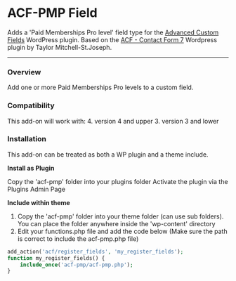 # ACF-PMP Field
Adds a 'Paid Memberships Pro level' field type for the [Advanced Custom Fields](http://wordpress.org/extend/plugins/advanced-custom-fields/) WordPress plugin.
Based on the [ACF - Contact Form 7](https://github.com/taylormsj/acf-pmp-field) Wordpress plugin by Taylor Mitchell-St.Joseph.

-----------------------

### Overview

Add one or more Paid Memberships Pro levels to a custom field.

### Compatibility

This add-on will work with:
4.	version 4 and upper
3.	version 3 and lower

### Installation

This add-on can be treated as both a WP plugin and a theme include.

**Install as Plugin**

Copy the 'acf-pmp' folder into your plugins folder
Activate the plugin via the Plugins Admin Page

**Include within theme**

1.	Copy the 'acf-pmp' folder into your theme folder (can use sub folders). You can place the folder anywhere inside the 'wp-content' directory
2.	Edit your functions.php file and add the code below (Make sure the path is correct to include the acf-pmp.php file)

```php
add_action('acf/register_fields', 'my_register_fields');
function my_register_fields() {
    include_once('acf-pmp/acf-pmp.php');
}
```
